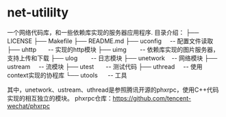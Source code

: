 # net-utililty
一个网络代码库，和一些依赖库实现的服务器应用程序.
目录介绍：
├── LICENSE
├── Makefile
├── README.md
├── uconfig     -- 配置文件读取
├── uhttp       -- 实现的http模块
├── uimg        -- 依赖库实现的图片服务器，支持上传和下载
├── ulog        -- 日志模块
├── unetwork    -- 网络模块
├── ustream     -- 流模块
├── utest       -- 测试代码
├── uthread     -- 使用context实现的协程库
└── utools      -- 工具

其中，unetwork、ustream、uthread是参照腾讯开源的phxrpc，使用C++代码实现的相互独立的模块。
phxrpc仓库：https://github.com/tencent-wechat/phxrpc
